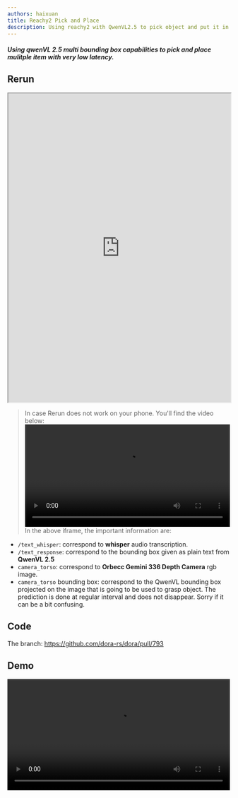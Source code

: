 ```yaml
---
authors: haixuan
title: Reachy2 Pick and Place
description: Using reachy2 with QwenVL2.5 to pick object and put it in a brown bag.
---
```


##### Using qwenVL 2.5 multi bounding box capabilities to pick and place mulitple item with very low latency.

## Rerun

<iframe src="https://app.rerun.io/version/0.21.0/index.html?url=https://huggingface.co/datasets/haixuantao/rerun_dataset/resolve/main/final_chocolate_in_hand.rrd" width="100%" height="700px"></iframe>

> In case Rerun does not work on your phone. You'll find the video below:
> <video controls src="https://huggingface.co/datasets/haixuantao/rerun_dataset/resolve/main/2025-02-25%2020-19-46.mp4#t=10" width="100%"  ></video>
> In the above iframe, the important information are:

- `/text_whisper`: correspond to **whisper** audio transcription.
- `/text_response`: correspond to the bounding box given as plain text from **QwenVL 2.5**
- `camera_torso`: correspond to **Orbecc Gemini 336 Depth Camera** rgb image.
- `camera_torso` bounding box: correspond to the QwenVL bounding box projected on the image that is going to be used to grasp object. The prediction is done at regular interval and does not disappear. Sorry if it can be a bit confusing.

## Code

The branch: https://github.com/dora-rs/dora/pull/793

## Demo

<video controls src="https://huggingface.co/datasets/haixuantao/rerun_dataset/resolve/main/temp_video_1740509513726.mp4" width="100%"  ></video>

